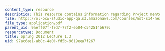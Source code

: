```yaml
---
content_type: resource
description: This resource contains information regarding Project mentor presentations.
file: https://ol-ocw-studio-app-qa.s3.amazonaws.com/courses/hst-s14-health-information-systems-to-improve-quality-of-care-in-resource-poor-settings-spring-2012/97ac6ee1ab8c4e00fd5b9619eea7f267_MITHST_S14S12_lec04c_1201.pdf
file_type: application/pdf
parent_uid: 9aeff07f-fed7-77f2-eb04-c542514b6797
resourcetype: Document
title: Spring 2012 Lecture 1.3
uid: 97ac6ee1-ab8c-4e00-fd5b-9619eea7f267
---
```

